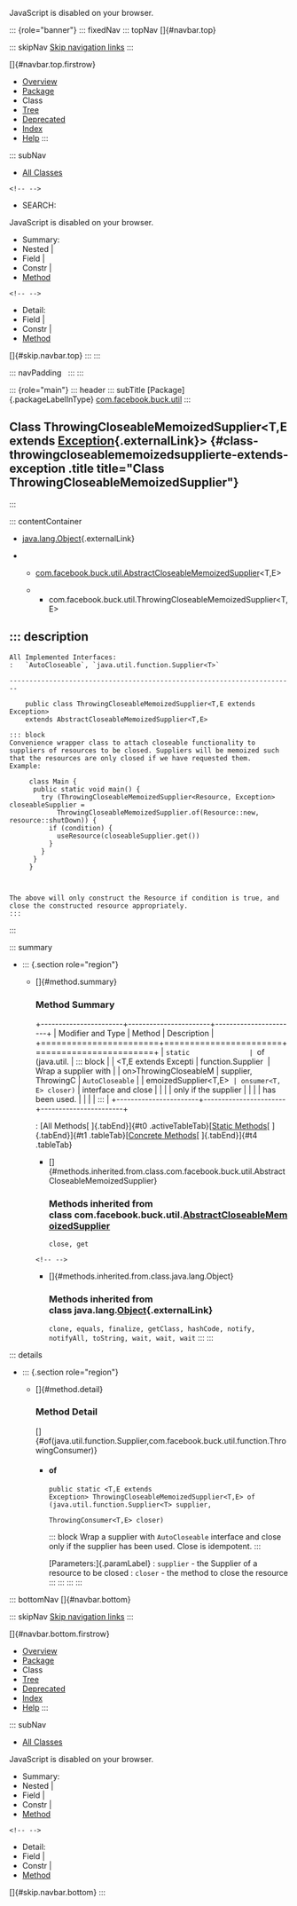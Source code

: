 <div>

JavaScript is disabled on your browser.

</div>

::: {role="banner"}
::: fixedNav
::: topNav
[]{#navbar.top}

::: skipNav
[Skip navigation links](#skip.navbar.top "Skip navigation links")
:::

[]{#navbar.top.firstrow}

-   [Overview](../../../../index.html)
-   [Package](package-summary.html)
-   Class
-   [Tree](package-tree.html)
-   [Deprecated](../../../../deprecated-list.html)
-   [Index](../../../../index-all.html)
-   [Help](../../../../help-doc.html)
:::

::: subNav
-   [All Classes](../../../../allclasses.html)

```{=html}
<!-- -->
```
-   SEARCH:

<div>

<div>

JavaScript is disabled on your browser.

</div>

</div>

<div>

-   Summary: 
-   Nested \| 
-   Field \| 
-   Constr \| 
-   [Method](#method.summary)

```{=html}
<!-- -->
```
-   Detail: 
-   Field \| 
-   Constr \| 
-   [Method](#method.detail)

</div>

[]{#skip.navbar.top}
:::
:::

::: navPadding
 
:::
:::

::: {role="main"}
::: header
::: subTitle
[Package]{.packageLabelInType} [com.facebook.buck.util](package-summary.html)
:::

## Class ThrowingCloseableMemoizedSupplier\<T,​E extends [Exception](http://docs.oracle.com/javase/7/docs/api/java/lang/Exception.html?is-external=true "class or interface in java.lang"){.externalLink}\> {#class-throwingcloseablememoizedsupplierte-extends-exception .title title="Class ThrowingCloseableMemoizedSupplier"}
:::

::: contentContainer
-   [java.lang.Object](http://docs.oracle.com/javase/7/docs/api/java/lang/Object.html?is-external=true "class or interface in java.lang"){.externalLink}

-   -   [com.facebook.buck.util.AbstractCloseableMemoizedSupplier](AbstractCloseableMemoizedSupplier.html "class in com.facebook.buck.util")\<T,​E\>

    -   -   com.facebook.buck.util.ThrowingCloseableMemoizedSupplier\<T,​E\>

::: description
-   

    All Implemented Interfaces:
    :   `AutoCloseable`, `java.util.function.Supplier<T>`

    ------------------------------------------------------------------------

        public class ThrowingCloseableMemoizedSupplier<T,​E extends Exception>
        extends AbstractCloseableMemoizedSupplier<T,​E>

    ::: block
    Convenience wrapper class to attach closeable functionality to
    suppliers of resources to be closed. Suppliers will be memoized such
    that the resources are only closed if we have requested them.
    Example:

         class Main {
          public static void main() {
            try (ThrowingCloseableMemoizedSupplier<Resource, Exception> closeableSupplier =
                ThrowingCloseableMemoizedSupplier.of(Resource::new, resource::shutDown)) {
              if (condition) {
                useResource(closeableSupplier.get())
              }
            }
          }
         }

         

    The above will only construct the Resource if condition is true, and
    close the constructed resource appropriately.
    :::
:::

::: summary
-   ::: {.section role="region"}
    -   []{#method.summary}

        ### Method Summary

        +-----------------------+-----------------------+-----------------------+
        | Modifier and Type     | Method                | Description           |
        +=======================+=======================+=======================+
        | `static               | `of​(java.util.        | ::: block             |
        |  <T,​E extends Excepti | function.Supplier<T>  | Wrap a supplier with  |
        | on>ThrowingCloseableM | supplier,   ThrowingC | `AutoCloseable`       |
        | emoizedSupplier<T,​E>` | onsumer<T,​E> closer)` | interface and close   |
        |                       |                       | only if the supplier  |
        |                       |                       | has been used.        |
        |                       |                       | :::                   |
        +-----------------------+-----------------------+-----------------------+

        : [All Methods[ ]{.tabEnd}]{#t0 .activeTableTab}[[Static
        Methods](javascript:show(1);)[ ]{.tabEnd}]{#t1
        .tableTab}[[Concrete
        Methods](javascript:show(8);)[ ]{.tabEnd}]{#t4 .tableTab}

        -   []{#methods.inherited.from.class.com.facebook.buck.util.AbstractCloseableMemoizedSupplier}

            ### Methods inherited from class com.facebook.buck.util.[AbstractCloseableMemoizedSupplier](AbstractCloseableMemoizedSupplier.html "class in com.facebook.buck.util")

            `close, get`

        ```{=html}
        <!-- -->
        ```
        -   []{#methods.inherited.from.class.java.lang.Object}

            ### Methods inherited from class java.lang.[Object](http://docs.oracle.com/javase/7/docs/api/java/lang/Object.html?is-external=true "class or interface in java.lang"){.externalLink}

            `clone, equals, finalize, getClass, hashCode, notify, notifyAll, toString, wait, wait, wait`
    :::
:::

::: details
-   ::: {.section role="region"}
    -   []{#method.detail}

        ### Method Detail

        []{#of(java.util.function.Supplier,com.facebook.buck.util.function.ThrowingConsumer)}

        -   #### of

            ``` methodSignature
            public static <T,​E extends Exception> ThrowingCloseableMemoizedSupplier<T,​E> of​(java.util.function.Supplier<T> supplier,
                                                                                                        ThrowingConsumer<T,​E> closer)
            ```

            ::: block
            Wrap a supplier with `AutoCloseable` interface and close
            only if the supplier has been used. Close is idempotent.
            :::

            [Parameters:]{.paramLabel}
            :   `supplier` - the Supplier of a resource to be closed
            :   `closer` - the method to close the resource
    :::
:::
:::
:::

::: bottomNav
[]{#navbar.bottom}

::: skipNav
[Skip navigation links](#skip.navbar.bottom "Skip navigation links")
:::

[]{#navbar.bottom.firstrow}

-   [Overview](../../../../index.html)
-   [Package](package-summary.html)
-   Class
-   [Tree](package-tree.html)
-   [Deprecated](../../../../deprecated-list.html)
-   [Index](../../../../index-all.html)
-   [Help](../../../../help-doc.html)
:::

::: subNav
-   [All Classes](../../../../allclasses.html)

<div>

<div>

JavaScript is disabled on your browser.

</div>

</div>

<div>

-   Summary: 
-   Nested \| 
-   Field \| 
-   Constr \| 
-   [Method](#method.summary)

```{=html}
<!-- -->
```
-   Detail: 
-   Field \| 
-   Constr \| 
-   [Method](#method.detail)

</div>

[]{#skip.navbar.bottom}
:::
